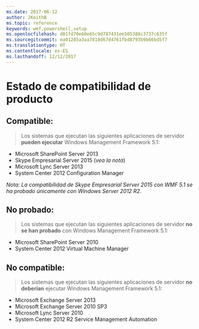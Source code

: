 ```yaml
---
ms.date: 2017-06-12
author: JKeithB
ms.topic: reference
keywords: wmf,powershell,setup
ms.openlocfilehash: d01fd70e60e65c9d787431ee505388c3737c635f
ms.sourcegitcommit: ea01285a3aa7818d67d4761fbd8793b9b66bd5f7
ms.translationtype: HT
ms.contentlocale: es-ES
ms.lasthandoff: 12/12/2017
---
```

# <a name="product-compatibility-status"></a>Estado de compatibilidad de producto

## <a name="compatible"></a>Compatible:
> Los sistemas que ejecutan las siguientes aplicaciones de servidor **pueden ejecutar** Windows Management Framework 5.1:

- Microsoft SharePoint Server 2013
- Skype Empresarial Server 2015 (_vea la nota_) 
- Microsoft Lync Server 2013
- System Center 2012 Configuration Manager

_Nota: La compatibilidad de Skype Empresarial Server 2015 con WMF 5.1 se ha probado únicamente con Windows Server 2012 R2._ 

## <a name="not-tested"></a>No probado:
> Los sistemas que ejecutan las siguientes aplicaciones de servidor **no se han probado** con Windows Management Framework 5.1:

- Microsoft SharePoint Server 2010
- System Center 2012 Virtual Machine Manager

## <a name="incompatible"></a>No compatible:
> Los sistemas que ejecutan las siguientes aplicaciones de servidor **no deberían** ejecutar Windows Management Framework 5.1:

- Microsoft Exchange Server 2013
- Microsoft Exchange Server 2010 SP3
- Microsoft Lync Server 2010
- System Center 2012 R2 Service Management Automation

